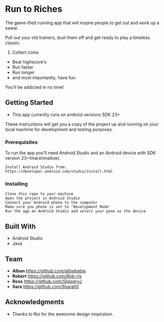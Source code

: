# Run to Riches

The game-ified running app that will inspire people to get out and work up a sweat.

Pull out your old trainers, dust them off and get ready to play a timeless classic:

1. Collect coins
* Beat highscore's
* Run faster
* Run longer
* and most importantly, have fun.

You'll be addicted in no time!

## Getting Started

* This app currently runs on android versions SDK 23+


These instructions will get you a copy of the project up and running on your local machine for development and testing purposes.

### Prerequisites

To run the app you'll need Android Studio and an Android device with SDK version 23+(marshmallow).

```
Install Android Studio from: https://developer.android.com/studio/install.html

```

### Installing

```
Clone this repo to your machine
Open the project in Android Studio
Connect your Android phone to the computer
Make sure you phone is set to 'Development Mode'
Run the app an Android Studio and select your pone as the device
```
## Built With

* Android Studio
* Java

## Team

* **Alban** https://github.com/albiebabie
* **Robert** https://github.com/Rob-rls
* **Ross** https://github.com/SlipperyJ
* **Sara** https://github.com/9sarah0


## Acknowledgments

* Thanks to Roi for the awesome design inspiration
